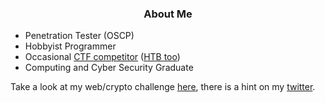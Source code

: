 <h3 align="center">About Me</h3>

- Penetration Tester (OSCP)
- Hobbyist Programmer
- Occasional [CTF competitor](https://ctftime.org/team/125483) ([HTB too](https://app.hackthebox.eu/profile/2986))
- Computing and Cyber Security Graduate

Take a look at my web/crypto challenge [here](https://f3rn0s.pythonanywhere.com/), there is a hint on my [twitter](https://twitter.com/f3rn0s/status/1124724763224465408).
